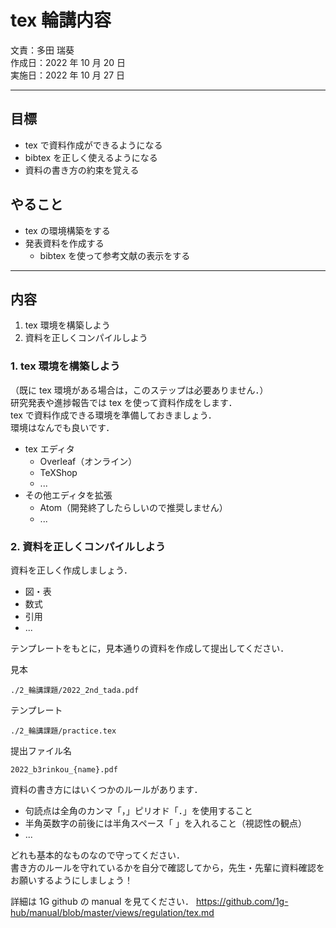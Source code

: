 # tex 輪講内容
文責：多田 瑞葵  
作成日：2022 年 10 月 20 日  
実施日：2022 年 10 月 27 日

---
## 目標
- tex で資料作成ができるようになる
- bibtex を正しく使えるようになる
- 資料の書き方の約束を覚える

## やること
- tex の環境構築をする
- 発表資料を作成する
  - bibtex を使って参考文献の表示をする

---
## 内容
1. tex 環境を構築しよう
2. 資料を正しくコンパイルしよう



### 1. tex 環境を構築しよう
（既に tex 環境がある場合は，このステップは必要ありません．）  
研究発表や進捗報告では tex を使って資料作成をします．  
tex で資料作成できる環境を準備しておきましょう．  
環境はなんでも良いです．  
- tex エディタ
  - Overleaf（オンライン）
  - TeXShop
  - ...
- その他エディタを拡張
  - Atom（開発終了したらしいので推奨しません）
  - ...


### 2. 資料を正しくコンパイルしよう
資料を正しく作成しましょう．  
- 図・表
- 数式
- 引用
- ...

テンプレートをもとに，見本通りの資料を作成して提出してください．  

見本
```
./2_輪講課題/2022_2nd_tada.pdf
```

テンプレート
```
./2_輪講課題/practice.tex
```

提出ファイル名
```
2022_b3rinkou_{name}.pdf
```

資料の書き方にはいくつかのルールがあります．  
- 句読点は全角のカンマ「，」ピリオド「．」を使用すること
- 半角英数字の前後には半角スペース「 」を入れること（視認性の観点）
- ...

どれも基本的なものなので守ってください．  
書き方のルールを守れているかを自分で確認してから，先生・先輩に資料確認をお願いするようにしましょう！  

詳細は 1G github の manual を見てください．
https://github.com/1g-hub/manual/blob/master/views/regulation/tex.md
